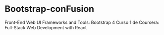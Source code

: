 # Bootstrap-conFusion
Front-End Web UI Frameworks and Tools: Bootstrap 4
Curso 1 de Coursera: Full-Stack Web Development with React
